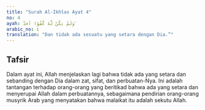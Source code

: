 ```yaml
---
title: "Surah Al-Ikhlas Ayat 4"
no: 4
ayah: وَلَمْ يَكُنْ لَّهٗ كُفُوًا اَحَدٌ ࣖ
arabic_no: ٤
translation: "Dan tidak ada sesuatu yang setara dengan Dia.”"
---
```


## Tafsir

Dalam ayat ini, Allah menjelaskan lagi bahwa tidak ada yang setara dan sebanding dengan Dia dalam zat, sifat, dan perbuatan-Nya. Ini adalah tantangan terhadap orang-orang yang beritikad bahwa ada yang setara dan menyerupai Allah dalam perbuatannya, sebagaimana pendirian orang-orang musyrik Arab yang menyatakan bahwa malaikat itu adalah sekutu Allah.
